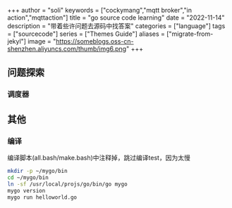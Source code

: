+++
author = "soli"
keywords = ["cockymang","mqtt broker","in action","mqttaction"]
title = "go source code learning"
date = "2022-11-14"
description = "带着些许问题去源码中找答案"
categories = ["language"]
tags = ["sourcecode"]
series = ["Themes Guide"]
aliases = ["migrate-from-jekyl"]
image = "https://someblogs.oss-cn-shenzhen.aliyuncs.com/thumb/img6.png"
+++
<!--more-->
## 问题探索
### 调度器
## 其他
### 编译
编译脚本(all.bash/make.bash)中注释掉，跳过编译test，因为太慢
```sh
mkdir -p ~/mygo/bin
cd ~/mygo/bin
ln -sf /usr/local/projs/go/bin/go mygo
mygo version
mygo run helloworld.go
```